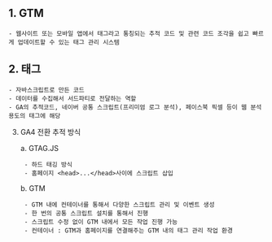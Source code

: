 
## 1. GTM 
    - 웹사이트 또는 모바일 앱에서 태그라고 통칭되는 추적 코드 및 관련 코드 조각을 쉽고 빠르게 업데이트할 수 있는 태그 관리 시스템

## 2. 태그
    - 자바스크립트로 만든 코드
    - 데이터를 수집해서 서드파티로 전달하는 역할
    - GA의 추적코드, 네이버 공통 스크립트(프리미엄 로그 분석), 페이스북 픽셀 등이 웹 분석 용도의 태그에 해당

3. GA4 전환 추적 방식

    a. GTAG.JS

        - 하드 태깅 방식
        - 홈페이지 <head>...</head>사이에 스크립트 삽입

    b. GTM

        - GTM 내에 컨테이너를 통해서 다양한 스크립트 관리 및 이벤트 생성
        - 한 번의 공통 스크립트 설치를 통해서 진행
        - 스크립트 수정 없이 GTM 내에서 모든 작업 진행 가능
        - 컨테이너 : GTM과 홈페이지를 연결해주는 GTM 내의 태그 관리 작업 환경